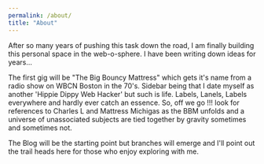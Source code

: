 ```yaml
--- 
permalink: /about/ 
title: "About" 
---
```


After so many years of pushing this task down the road, I am finally
building this personal space in the web-o-sphere. I have been writing
down ideas for years...

The first gig  will be "The Big Bouncy Mattress" which gets it's name
from a radio show on WBCN Boston in the 70's. Sidebar being that I date
myself as another 'Hippie Dippy Web Hacker' but such is life.  Labels,
Lanels, Labels everywhere and hardly ever catch an essence. So, off we
go !!! look for references to Charles L and Mattress Michigas as the BBM
unfolds and a universe of unassociated subjects are tied together by
gravity sometimes and sometimes not.

The Blog will be the starting point but branches will emerge and I'll
point out the trail heads here for those who enjoy exploring with me.

<!--![Bilbo and Gandalf](/assets/images/Bilbo_And_Gandy.jpg){: .align-center}-->
<!-- [placeholder](https://via.placeholder.com/100x150){:.centered} -->





